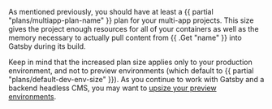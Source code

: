 <!-- shortcode start {{ .Name }} -->
As mentioned previously, you should have at least a {{ partial "plans/multiapp-plan-name" }} plan for your multi-app projects.
This size gives the project enough resources for all of your containers
as well as the memory necessary to actually pull content from {{ .Get "name" }} into Gatsby during its build.

Keep in mind that the increased plan size applies only to your production environment,
and not to preview environments (which default to {{ partial "plans/default-dev-env-size" }}).
As you continue to work with Gatsby and a backend headless CMS,
you may want to [upsize your preview environments](/administration/pricing.html#preview-environments).
<!-- shortcode end {{ .Name }} -->
